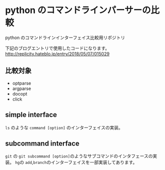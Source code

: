 # python のコマンドラインパーサーの比較

python のコマンドラインインターフェイス比較用リポジトリ

下記のブログエントリで使用したコードになります。
http://replicity.hateblo.jp/entry/2018/05/07/015029

## 比較対象
- optparse
- argparse
- docopt
- click

## simple interface

`ls` のような `command [option]` のインターフェイスの実装。

## subcommand interface 

`git` の `git subcommand [option]`のようなサブコマンドのインタフェースの実装。
`hg`の `add`,`branch`のインターフェイスを一部実装してあります。

